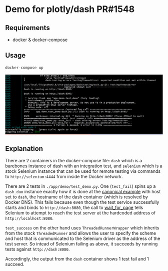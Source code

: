 # Demo for plotly/dash PR#1548

## Requirements

- docker & docker-compose

## Usage

```bash
docker-compose up
```

![Test results](./screenshot.png)

## Explanation

There are 2 containers in the docker-compose file: `dash` which is a barebones instance of dash with an integration test, and `selenium` which is a stock Selenium instance that can be used for remote testing via commands to `http://selenium:4444` from inside the Docker network. 

There are 2 tests in `./app/demo/test_demo.py`. One (`test_fail`) spins up a `dash_duo` instance exactly how it is done at the [canonical example](https://dash.plotly.com/testing) with host set to `dash`, the hostname of the dash container (which is resolved by Docker DNS). This fails because even though the test service successfully starts and binds to `http://dash:8080`, the call to [wait_for_page](https://github.com/plotly/dash/blob/34b11194227783f326dbc77c50fb70638ddec357/dash/testing/browser.py#L602) tells Selenium to attempt to reach the test server at the hardcoded address of `http://localhost:8080`.

`test_success` on the other hand uses `ThreadedRunnerWrapper` which inherits from the stock `ThreadedRunner` and allows the user to specify the scheme and host that is communicated to the Selenium driver as the address of the test server. So intead of Selenium failing as above, it succeeds by running tests against `http://dash:8080`.

Accordingly, the output from the `dash` container shows 1 test fail and 1 succeed.
